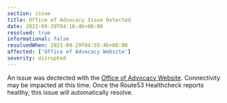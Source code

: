 ```yaml
---
section: issue
title: Office of Advocacy Issue Detected
date: 2021-09-29T04:16:46+00:00
resolved: true
informational: false
resolvedWhen: 2021-09-29T04:55:46+00:00
affected: ['Office of Advocacy Website']
severity: disrupted
---
```

An issue was dectected with the [Office of Advocacy Website](https://advocacy.sba.gov).  Connectivity may be impacted at this time.  Once the Route53 Healthcheck reports healthy, this issue will automatically resolve.
